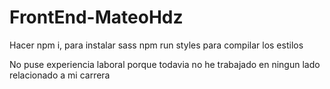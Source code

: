 # FrontEnd-MateoHdz

Hacer npm i, para instalar sass
npm run styles para compilar los estilos

No puse experiencia laboral porque todavia no he trabajado en ningun lado relacionado a mi carrera